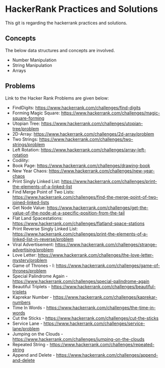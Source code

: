 # HackerRank Practices and Solutions
This git is regarding the hackerrank practices and solutions.

## Concepts

The below data structures and concepts are involved.

* Number Manipulation
* String Manipulation
* Arrays

## Problems

Link to the Hacker Rank Problems are given below:

* FindDigits: https://www.hackerrank.com/challenges/find-digits
* Forming Magic Square: https://www.hackerrank.com/challenges/magic-square-forming
* Utopian Tree: https://www.hackerrank.com/challenges/utopian-tree/problem
* 2D-Array: https://www.hackerrank.com/challenges/2d-array/problem
* Two Strings: https://www.hackerrank.com/challenges/two-strings/problem
* Left Rotation: https://www.hackerrank.com/challenges/array-left-rotation
* Codility:  
* Book Page: https://www.hackerrank.com/challenges/drawing-book
* New Year Chaos: https://www.hackerrank.com/challenges/new-year-chaos
* Print Singly Linked List: https://www.hackerrank.com/challenges/print-the-elements-of-a-linked-list
* Find Merge Point of Two Lists: https://www.hackerrank.com/challenges/find-the-merge-point-of-two-joined-linked-lists
* Get Node Value: https://www.hackerrank.com/challenges/get-the-value-of-the-node-at-a-specific-position-from-the-tail
* Flat Land Spacestations: https://www.hackerrank.com/challenges/flatland-space-stations
* Print Reverse Singly Linked List: https://www.hackerrank.com/challenges/print-the-elements-of-a-linked-list-in-reverse/problem
* Viral Advertisement: https://www.hackerrank.com/challenges/strange-advertising/problem
* Love Letter: https://www.hackerrank.com/challenges/the-love-letter-mystery/problem
* Game of Thrones - I: https://www.hackerrank.com/challenges/game-of-thrones/problem
* Special Palindrome Again - https://www.hackerrank.com/challenges/special-palindrome-again
* Beautiful Triplets - https://www.hackerrank.com/challenges/beautiful-triplets
* Kaprekar Number - https://www.hackerrank.com/challenges/kaprekar-numbers
* Time In Words - https://www.hackerrank.com/challenges/the-time-in-words
* Cut the Sticks - https://www.hackerrank.com/challenges/cut-the-sticks
* Service Lane - https://www.hackerrank.com/challenges/service-lane/problem
* Jumping on the Clouds - https://www.hackerrank.com/challenges/jumping-on-the-clouds
* Repeated String - https://www.hackerrank.com/challenges/repeated-string
* Append and Delete - https://www.hackerrank.com/challenges/append-and-delete